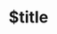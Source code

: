 ---
title: $title
second_title: Aspose.Finance per .NET API Reference
description: $description
type: docs
weight: $weight
url: /it/net/$ref/
---